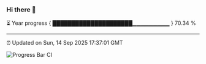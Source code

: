 ### Hi there 👋

⏳ Year progress { █████████████████████▁▁▁▁▁▁▁▁▁ } 70.34 %

---

⏰ Updated on Sun, 14 Sep 2025 17:37:01 GMT

![Progress Bar CI](https://github.com/IshwaranRudhara/GIT-ACTION/workflows/Progress%20Bar%20CI/badge.svg)
